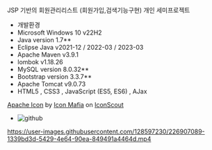 JSP 기반의 회원관리리스트 (회원가입,검색기능구현) 개인 세미프로젝트 

- 개발환경 
- Microsoft Windows 10 v22H2
- Java version 1.7**
- Eclipse Java v2021-12 / 2022-03 / 2023-03
- Apache Maven v3.9.1
- lombok v1.18.26
- MySQL version 8.0.32**
- Bootstrap version 3.3.7**
- Apache Tomcat v9.0.73
- HTML5 , CSS3 , JavaScript (ES5, ES6) , AJax

<a href="https://iconscout.com/icons/apache" target="_blank">Apache Icon</a> by <a href="https://iconscout.com/contributors/icon-mafia">Icon Mafia</a> on <a href="https://iconscout.com">IconScout</a>

-    ![github](https://user-images.githubusercontent.com/128597230/227870746-30712ad9-9811-41de-904c-64829caf236f.png)



https://user-images.githubusercontent.com/128597230/226907089-1339bd3d-5429-4e64-90ea-849491a4464d.mp4

